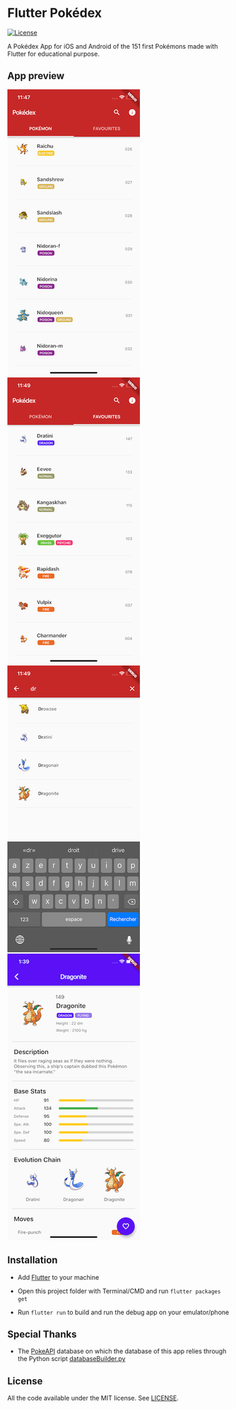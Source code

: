 # Flutter Pokédex

[![License](https://img.shields.io/badge/License-MIT-red?style=for-the-badge)](LICENSE)

A Pokédex App for iOS and Android of the 151 first Pokémons made with Flutter for educational purpose.

## App preview

![Main View](screenshots/main.png "Main View")
![Favourites](screenshots/favourites.png "Favourites")
![Search system](screenshots/search.png "Search system")
![Pokédex entry](screenshots/entry.png "Pokédex entry")

## Installation

- Add [Flutter](https://flutter.dev/docs/get-started/install) to your machine

- Open this project folder with Terminal/CMD and run `flutter packages get`

- Run `flutter run` to build and run the debug app on your emulator/phone

## Special Thanks

- The [PokeAPI](https://pokeapi.co) database on which the database of this app relies through the Python script [databaseBuilder.py](./misc/databaseBuilder.py)

## License

All the code available under the MIT license. See [LICENSE](LICENSE).
